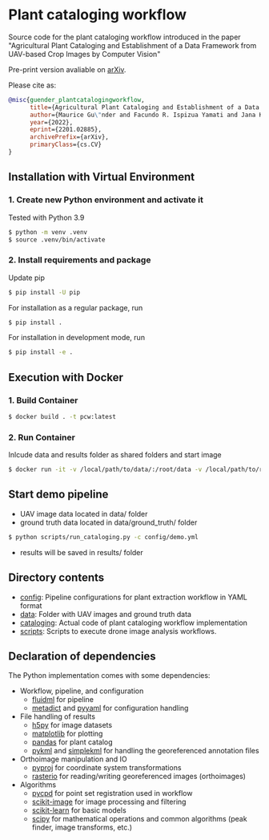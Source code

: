 # Plant cataloging workflow

Source code for the plant cataloging workflow introduced in the paper "Agricultural Plant Cataloging and Establishment of a Data Framework from UAV-based Crop Images by Computer Vision"

Pre-print version avaliable on [arXiv](https://arxiv.org/abs/2201.02885v2).

Please cite as:
```bibtex
@misc{guender_plantcatalogingworkflow,
      title={Agricultural Plant Cataloging and Establishment of a Data Framework from UAV-based Crop Images by Computer Vision}, 
      author={Maurice Gu\"nder and Facundo R. Ispizua Yamati and Jana Kierdorf and Ribana Roscher and Anne-Katrin Mahlein and Christian Bauckhage},
      year={2022},
      eprint={2201.02885},
      archivePrefix={arXiv},
      primaryClass={cs.CV}
}
```

## Installation with Virtual Environment

### 1. Create new Python environment and activate it

Tested with Python 3.9
```bash
$ python -m venv .venv
$ source .venv/bin/activate
```

### 2. Install requirements and package

Update pip
```bash
$ pip install -U pip
```

For installation as a regular package, run
```bash
$ pip install .
```

For installation in development mode, run
```bash
$ pip install -e .
```

## Execution with Docker

### 1. Build Container

```bash
$ docker build . -t pcw:latest
```

### 2. Run Container

Inlcude data and results folder as shared folders and start image

```bash
$ docker run -it -v /local/path/to/data/:/root/data -v /local/path/to/results/:/root/results pcw:latest
```

## Start demo pipeline

* UAV image data located in data/ folder
* ground truth data located in data/ground_truth/ folder

```bash
$ python scripts/run_cataloging.py -c config/demo.yml
```

* results will be saved in results/ folder

## Directory contents

* [config](/config): Pipeline configurations for plant extraction workflow in YAML format
* [data](/data): Folder with UAV images and ground truth data
* [cataloging](/cataloging): Actual code of plant cataloging workflow implementation
* [scripts](/scripts): Scripts to execute drone image analysis workflows.

## Declaration of dependencies

The Python implementation comes with some dependencies:

* Workflow, pipeline, and configuration
  * [fluidml](https://github.com/fluidml/fluidml) for pipeline
  * [metadict](https://github.com/LarsHill/metadict) and [pyyaml](https://pyyaml.org) for configuration handling
* File handling of results
  * [h5py](https://www.h5py.org) for image datasets
  * [matplotlib](https://matplotlib.org) for plotting
  * [pandas](https://pandas.pydata.org) for plant catalog
  * [pykml](https://pythonhosted.org/pykml/) and [simplekml](https://simplekml.readthedocs.io/en/latest/) for handling the georeferenced annotation files
* Orthoimage manipulation and IO
  * [pyproj](https://pyproj4.github.io/pyproj/stable/) for coordinate system transformations
  * [rasterio](https://rasterio.readthedocs.io/en/latest/) for reading/writing georeferenced images (orthoimages)
* Algorithms
  * [pycpd](https://github.com/siavashk/pycpd) for point set registration used in workflow
  * [scikit-image](https://scikit-image.org) for image processing and filtering
  * [scikit-learn](https://scikit-learn.org) for basic models
  * [scipy](https://scipy.org) for mathematical operations and common algorithms (peak finder, image transforms, etc.)
